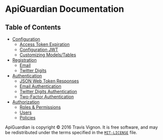 # ApiGuardian Documentation

## Table of Contents

* [Configuration](configuration/readme.md)
  * [Access Token Expiration](configuration/readme.md#access-token-expiration)
  * [Configuration JWT](configuration/readme.md#configuring-jwt)
  * [Customizing Models/Tables](configuration/readme.md#customizing-modelstables)
* [Registration](registration/readme.md)
  * [Email](registration/readme.md#email)
  * [Twitter Digits](registration/readme.md#twitter-digits)
* [Authentication](authentication/readme.md)
  * [JSON Web Token Responses](authentication/readme.md#jwt-responses)
  * [Email Authentication](authentication/readme.md#email-authentication)
  * [Twitter Digits Authentication](authentication/readme.md#twitter-digits-authentication)
  * [Two-Factor Authentication](authentication/readme.md#two-factor-authentication)
* [Authorization](authorization/readme.md)
  * [Roles & Permissions](authorization/readme.md#roles-and-permissions)
  * [Users](authorization/readme.md#users)
  * [Policies](authorization/readme.md#policies)

ApiGuardian is copyright © 2016 Travis Vignon. It is free software, and may be
redistributed under the terms specified in the [`MIT-LICENSE`](https://github.com/lookitsatravis/api_guardian/blob/master/MIT-LICENSE) file.
